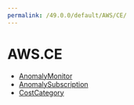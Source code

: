 ```yaml
---
permalink: /49.0.0/default/AWS/CE/
---
```


# AWS.CE



* [AnomalyMonitor](AnomalyMonitor.md)
* [AnomalySubscription](AnomalySubscription.md)
* [CostCategory](CostCategory.md)